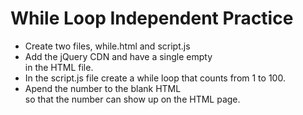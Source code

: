# While Loop Independent Practice
- Create two files, while.html and script.js
- Add the jQuery CDN and have a single empty <div> in the HTML file.
- In the script.js file create a while loop that counts from 1 to 100.
- Apend the number to the blank HTML <div> so that the number can show up on the HTML page.